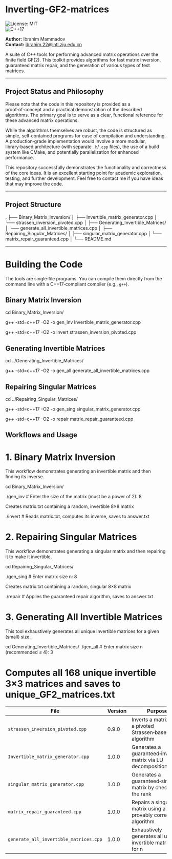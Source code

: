 # Inverting-GF2-matrices

![License: MIT](https://img.shields.io/badge/License-MIT-yellow.svg)  
![C++17](https://img.shields.io/badge/C%2B%2B-17-blue.svg)

**Author:** Ibrahim Mammadov  
**Contact:** ibrahim.22@intl.zju.edu.cn

A suite of C++ tools for performing advanced matrix operations over the finite field GF(2). This toolkit provides algorithms for fast matrix inversion, guaranteed matrix repair, and the generation of various types of test matrices.

---

## Project Status and Philosophy

Please note that the code in this repository is provided as a proof‑of‑concept and a practical demonstration of the described algorithms. The primary goal is to serve as a clear, functional reference for these advanced matrix operations.

While the algorithms themselves are robust, the code is structured as simple, self‑contained programs for ease of compilation and understanding. A production‑grade implementation would involve a more modular, library‑based architecture (with separate `.h`/`.cpp` files), the use of a build system like CMake, and potentially parallelization for enhanced performance.

This repository successfully demonstrates the functionality and correctness of the core ideas. It is an excellent starting point for academic exploration, testing, and further development. Feel free to contact me if you have ideas that may improve the code.

---

## Project Structure

.
├── Binary_Matrix_Inversion/
│ ├── Invertible_matrix_generator.cpp
│ └── strassen_inversion_pivoted.cpp
│
├── Generating_Invertible_Matrices/
│ └── generate_all_invertible_matrices.cpp
│
├── Repairing_Singular_Matrices/
│ ├── singular_matrix_generator.cpp
│ └── matrix_repair_guaranteed.cpp
│
└── README.md


---

# Building the Code

The tools are single‑file programs. You can compile them directly from the command line with a C++17‑compliant compiler (e.g., `g++`).

## Binary Matrix Inversion
cd Binary_Matrix_Inversion/

g++ -std=c++17 -O2 -o gen_inv Invertible_matrix_generator.cpp

g++ -std=c++17 -O2 -o invert strassen_inversion_pivoted.cpp

## Generating Invertible Matrices
cd ../Generating_Invertible_Matrices/

g++ -std=c++17 -O2 -o gen_all generate_all_invertible_matrices.cpp

## Repairing Singular Matrices
cd ../Repairing_Singular_Matrices/

g++ -std=c++17 -O2 -o gen_sing singular_matrix_generator.cpp

g++ -std=c++17 -O2 -o repair matrix_repair_guaranteed.cpp


## Workflows and Usage
# 1. Binary Matrix Inversion
This workflow demonstrates generating an invertible matrix and then finding its inverse.

cd Binary_Matrix_Inversion/

./gen_inv            # Enter the size of the matrix (must be a power of 2): 8

Creates matrix.txt containing a random, invertible 8×8 matrix

./invert             # Reads matrix.txt, computes its inverse, saves to answer.txt

# 2. Repairing Singular Matrices
This workflow demonstrates generating a singular matrix and then repairing it to make it invertible.


cd Repairing_Singular_Matrices/

./gen_sing           # Enter matrix size n: 8

Creates matrix.txt containing a random, singular 8×8 matrix

./repair             # Applies the guaranteed repair algorithm, saves to answer.txt

# 3. Generating All Invertible Matrices
This tool exhaustively generates all unique invertible matrices for a given (small) size.

cd Generating_Invertible_Matrices/
./gen_all            # Enter matrix size n (recommended ≤ 4): 3
# Computes all 168 unique invertible 3×3 matrices and saves to unique_GF2_matrices.txt






| File                                   | Version | Purpose                                                       | Input              | Output                    |
| -------------------------------------- | ------- | ------------------------------------------------------------- | ------------------ | ------------------------- |
| `strassen_inversion_pivoted.cpp`       | 0.9.0   | Inverts a matrix using a pivoted Strassen‑based algorithm     | `matrix.txt`       | `answer.txt`              |
| `Invertible_matrix_generator.cpp`      | 1.0.0   | Generates a guaranteed‑invertible matrix via LU decomposition | User prompt (size) | `matrix.txt`              |
| `singular_matrix_generator.cpp`        | 1.0.0   | Generates a guaranteed‑singular matrix by checking the rank   | User prompt (size) | `matrix.txt`              |
| `matrix_repair_guaranteed.cpp`         | 1.0.0   | Repairs a singular matrix using a provably correct algorithm  | `matrix.txt`       | `answer.txt`              |
| `generate_all_invertible_matrices.cpp` | 1.0.0   | Exhaustively generates all unique invertible matrices for n   | User prompt (size) | `unique_GF2_matrices.txt` |
